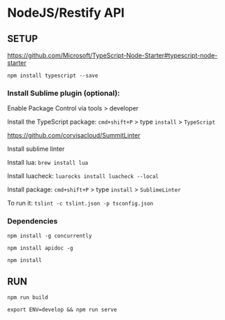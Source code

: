 # NodeJS/Restify API


## SETUP

https://github.com/Microsoft/TypeScript-Node-Starter#typescript-node-starter	

`npm install typescript --save`



### Install Sublime plugin (optional):

Enable Package Control via tools > developer

Install the TypeScript package: `cmd+shift+P` > type `install` > `TypeScript`


https://github.com/corvisacloud/SummitLinter

Install sublime linter

Install lua: `brew install lua`

Install luacheck: `luarocks install luacheck --local`

Install package: `cmd+shift+P` > type `install` > `SublimeLinter`


To run it: `tslint -c tslint.json -p tsconfig.json`



### Dependencies

`npm install -g concurrently`

`npm install apidoc -g`

`npm install`



## RUN

`npm run build`

`export ENV=develop && npm run serve`






